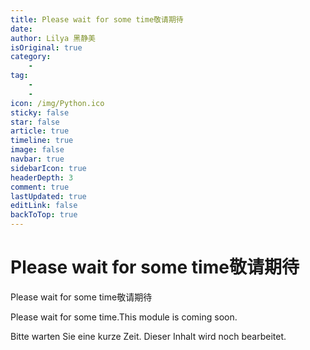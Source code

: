 ```yaml
---
title: Please wait for some time敬请期待
date: 
author: Lilya 黑静美
isOriginal: true
category: 
    - 
tag:
    - 
    - 
icon: /img/Python.ico
sticky: false
star: false
article: true
timeline: true
image: false
navbar: true
sidebarIcon: true
headerDepth: 3
comment: true
lastUpdated: true
editLink: false
backToTop: true
---
```


# Please wait for some time敬请期待



Please wait for some time敬请期待

Please wait for some time.This module is coming soon. 

Bitte warten Sie eine kurze Zeit. Dieser Inhalt wird noch bearbeitet.
